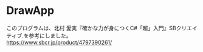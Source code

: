# DrawApp

このプログラムは、北村 愛実『確かな力が身につくC#「超」入門』SBクリエイティブ.を参考にしました。  
https://www.sbcr.jp/product/4797390261/
